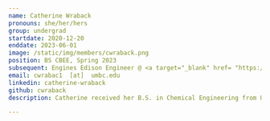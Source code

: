 ```yaml
---
name: Catherine Wraback
pronouns: she/her/hers
group: undergrad
startdate: 2020-12-20
enddate: 2023-06-01
image: /static/img/members/cwraback.png
position: BS CBEE, Spring 2023
subsequent: Engines Edison Engineer @ <a target="_blank" href= "https://www.geaerospace.com/">GE Aerospace </a>
email: cwrabac1  [at]  umbc.edu
linkedin: catherine-wraback
github: cwraback
description: Catherine received her B.S. in Chemical Engineering from UMBC and is currently in Edison Engineering program at GE Aerospace. She enjoys working in groups and collaborating with others on interdisciplinary research projects and applying her computational skills and approaches to aid in obtaining experimental results. In her free time, she plays Ultimate frisbee and enjoys de-stressing with a bit of yoga.

---
```

